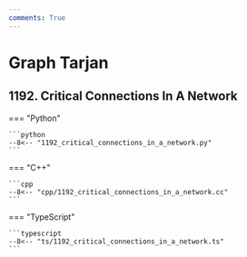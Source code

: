 ```yaml
---
comments: True
---
```


# Graph Tarjan

## 1192. Critical Connections In A Network

=== "Python"

    ```python
    --8<-- "1192_critical_connections_in_a_network.py"
    ```

=== "C++"

    ```cpp
    --8<-- "cpp/1192_critical_connections_in_a_network.cc"
    ```

=== "TypeScript"

    ```typescript
    --8<-- "ts/1192_critical_connections_in_a_network.ts"
    ```
